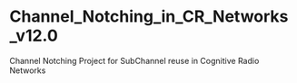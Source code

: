 # Channel_Notching_in_CR_Networks_v12.0
 Channel Notching Project for SubChannel reuse in Cognitive Radio Networks
